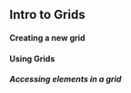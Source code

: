 ## Intro to Grids

#### Creating a new grid

#### Using Grids

##### Accessing elements in a grid







